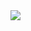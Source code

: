 <image src="https://analyticsindiamag.com/wp-content/uploads/2020/10/7d744a684fe03ebc7e8de545f97739dd.jpg" class="exam">
  
<style>
  .exam{
    animation-name: example;
    animation-duration: 4s;
  }
  
  @keyframes exam {
  from {background-color: red;}
  to {background-color: yellow;}
  }
 </style>
